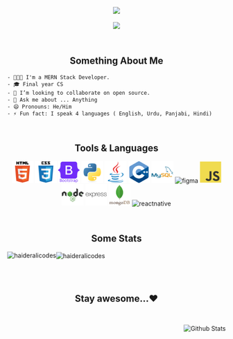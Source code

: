 <p align="center">
  <a>
    <img src="https://readme-typing-svg.herokuapp.com/?lines=Full%20Stack%20Developer;β%20Microsoft%20Learn%20Student%20Ambassador;Devsinc%20Campus%20Ambassador;Computer%20Science%20Student;&font=Fira%20Code&center=true&width=520&height=45&color=1572B6&vCenter=true&size=27">
  </a>
</p>

<p align="center">
  <img src="https://blogger.googleusercontent.com/img/b/R29vZ2xl/AVvXsEjUXcmswzUUxncfbF82CMKVY8VRzZDpv2SPMH8TQF1yWm8RrvaQOeT5ogNM8P0p8Tx4vCrzcE_DWNIfewt3G8jluMiNBzowVu0-Sad2fa8Eidm9ChRd9mB2MNoIxtyAKvqFqmZ0D8AH1ArZEcwl3SPGqr4W3sfthw8PIrmsEB7taLNXzabJzHdhBI8yPuA/s854/Hello%20World,%20I%E2%80%99m%20Haider%20Ali.png" align="center" />
</p>

<br>

<h2 align="center">Something About Me</h2>

```golang
- 👨🏻‍💻 I'm a MERN Stack Developer.
- 🎓 Final year CS
- 👯 I’m looking to collaborate on open source.
- 💬 Ask me about ... Anything
- 😄 Pronouns: He/Him
- ⚡ Fun fact: I speak 4 languages ( English, Urdu, Panjabi, Hindi)
```

<br>
<!-- <div align="center">
<p align="center">Workstation</p> -->
<div align="center">
<h2 align="center">Tools & Languages</h2>
  
<p align="center"> 
<a> 
  <img src="https://raw.githubusercontent.com/devicons/devicon/master/icons/html5/html5-original-wordmark.svg" alt="html5" width="50" height="50"/> 
</a>
<a> 
  <img src="https://raw.githubusercontent.com/devicons/devicon/master/icons/css3/css3-original-wordmark.svg" alt="css3" width="50" height="50"/> 
</a>   
<a> 
  <img src="https://raw.githubusercontent.com/devicons/devicon/master/icons/bootstrap/bootstrap-plain-wordmark.svg" alt="bootstrap" width="50" height="50"/> 
</a> 

<a> 
  <img src="https://raw.githubusercontent.com/devicons/devicon/master/icons/python/python-original.svg" alt="python" width="50" height="50"/> 
</a>
<a> 
  <img src="https://raw.githubusercontent.com/devicons/devicon/master/icons/java/java-original.svg" alt="java" width="50" height="50"/> 
</a> 
<a> 
  <img src="https://raw.githubusercontent.com/devicons/devicon/master/icons/cplusplus/cplusplus-original.svg" alt="cplusplus" width="50" height="50"/> 
</a> 
<a> 
  <img src="https://raw.githubusercontent.com/devicons/devicon/master/icons/mysql/mysql-original-wordmark.svg" alt="mysql" width="50" height="50"/> 
</a> 

<a> 
  <img src="https://www.vectorlogo.zone/logos/figma/figma-icon.svg" alt="figma" width="50" height="50"/> 
</a> 

<a> 
  <img src="https://raw.githubusercontent.com/devicons/devicon/master/icons/javascript/javascript-original.svg" alt="javascript" width="50" height="50"/> 
</a> 
<a> 
  <img src="https://raw.githubusercontent.com/devicons/devicon/master/icons/nodejs/nodejs-original-wordmark.svg" alt="nodejs" width="50" height="50"/> 
</a> 
<a> 
  <img src="https://raw.githubusercontent.com/devicons/devicon/master/icons/express/express-original-wordmark.svg" alt="express" width="50" height="50"/> 
</a>
<a> 
  <img src="https://raw.githubusercontent.com/devicons/devicon/master/icons/mongodb/mongodb-original-wordmark.svg" alt="mongodb" width="50" height="50"/> 
</a>
<a> 
  <img src="https://reactnative.dev/img/header_logo.svg" alt="reactnative" width="40" height="40"/> 
</a> 
  
</p>
</div>

<br>
<h2 align="center">Some Stats</h2>

<p><img align="left" src="https://github-readme-stats.vercel.app/api?username=haideralicodes&show_icons=true&locale=en" alt="haideralicodes" /></p>

<p><img align="center" src="https://github-readme-streak-stats.herokuapp.com/?user=haideralicodes&" alt="haideralicodes" /></p>

<br>
<br>
<h2 align='center'>Stay awesome...❤</h2>
<br>

<p align="right">
  <img src="https://raw.githubusercontent.com/bornmay/bornmay/Update/svg/Bottom.svg" alt="Github Stats" />
</p>
